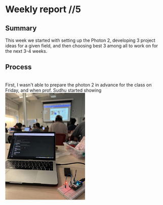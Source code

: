 # Weekly report //5

## Summary
This week we started with setting up the Photon 2, developing 3 project ideas for a given field, and then choosing best 3 among all to work on for the next 3-4 weeks. 

## Process
<br/>
First, I wasn't able to prepare the photon 2 in advance for the class on Friday, and when prof. Sudhu started showing 
<img src="5_1.JPG" alt="pic2_1" width="50%">
<br/>
<br/>

